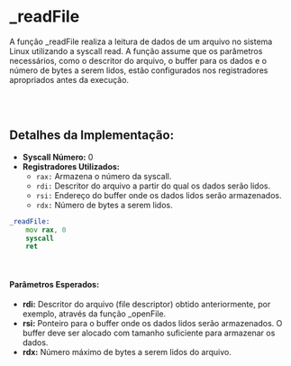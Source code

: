 # _readFile
A função _readFile realiza a leitura de dados de um arquivo no sistema Linux utilizando a syscall read. A função assume que os parâmetros necessários, como o descritor do arquivo, o buffer para os dados e o número de bytes a serem lidos, estão configurados nos registradores apropriados antes da execução.

<br><br>

## Detalhes da Implementação:
- **Syscall Número:** 0
- **Registradores Utilizados:**
    - `rax:` Armazena o número da syscall.
    - `rdi:` Descritor do arquivo a partir do qual os dados serão lidos.
    - `rsi:` Endereço do buffer onde os dados lidos serão armazenados.
    - `rdx:` Número de bytes a serem lidos.

```asm
_readFile:
    mov rax, 0
    syscall
    ret
```

<br>

#### Parâmetros Esperados:
- **rdi:** Descritor do arquivo (file descriptor) obtido anteriormente, por exemplo, através da função _openFile.
- **rsi:** Ponteiro para o buffer onde os dados lidos serão armazenados. O buffer deve ser alocado com tamanho suficiente para armazenar os dados.
- **rdx:** Número máximo de bytes a serem lidos do arquivo.